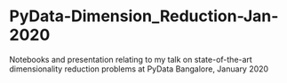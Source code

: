 # PyData-Dimension_Reduction-Jan-2020
Notebooks and presentation relating to my talk on state-of-the-art dimensionality reduction problems at PyData Bangalore, January 2020 
